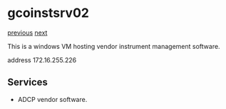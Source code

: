 # gcoinstsrv02

[previous](../gcoinstsrv01/) [next](../gconode01/)

This is a windows VM hosting vendor instrument management software.

address 172.16.255.226

## Services

  * ADCP vendor software.

